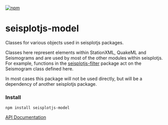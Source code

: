 [![npm](https://img.shields.io/npm/v/seisplotjs-model.svg)](https://www.npmjs.com/package/seisplotjs-model)


# seisplotjs-model
Classes for various objects used in seisplotjs packages.

Classes here represent elements within StationXML, QuakeML and Seismograms and are used by most of the other modules within seisplotjs. For example, functions in the [seisplotjs-filter](http://www.github.com/crotwell/seisplotjs-filter) package act on the Seismogram class defined here.

In most cases this package will not be used directly, but will be a dependency of another seisplotjs package.

### Install

```
npm install seisplotjs-model
```

[API Documentation](http://www.seis.sc.edu/software/seisplotjs/model/)
